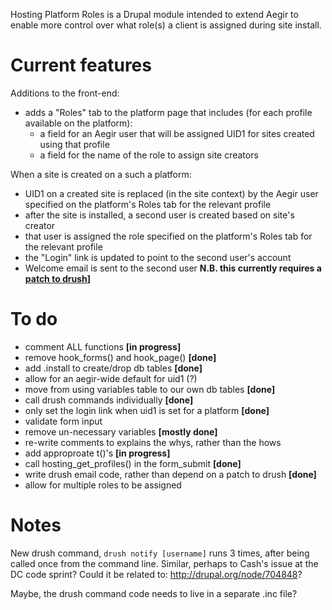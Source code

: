 Hosting Platform Roles is a Drupal module intended to extend Aegir to enable
more control over what role(s) a client is assigned during site install. 

Current features
================

Additions to the front-end:

- adds a "Roles" tab to the platform page that includes (for each profile
  available on the platform):
    - a field for an Aegir user that will be assigned UID1 for sites created
     using that profile
    - a field for the name of the role to assign site creators

When a site is created on a such a platform:

- UID1 on a created site is replaced (in the site context) by the Aegir user
  specified on the platform's Roles tab for the relevant profile
- after the site is installed, a second user is created based on site's creator
- that user is assigned the role specified on the platform's Roles tab for the
  relevant profile
- the "Login" link is updated to point to the second user's account
- Welcome email is sent to the second user **N.B. this currently requires a
  [patch to drush](http://drupal.org/node/1116414)]**

To do
=====

- comment ALL functions **[in progress]**
- remove hook_forms() and hook_page() **[done]**
- add .install to create/drop db tables **[done]**
- allow for an aegir-wide default for uid1 (?)
- move from using variables table to our own db tables **[done]**
- call drush commands individually **[done]**
- only set the login link when uid1 is set for a platform **[done]**
- validate form input
- remove un-necessary variables **[mostly done]**
- re-write comments to explains the whys, rather than the hows
- add approproate t()'s **[in progress]**
- call hosting_get_profiles() in the form_submit **[done]**
- write drush email code, rather than depend on a patch to drush **[done]**
- allow for multiple roles to be assigned

Notes
=====
New drush command, `drush notify [username]` runs 3 times, after being called
once from the command line. Similar, perhaps to Cash's issue at the DC code sprint?
Could it be related to: http://drupal.org/node/704848?

Maybe, the drush command code needs to live in a separate .inc file?
